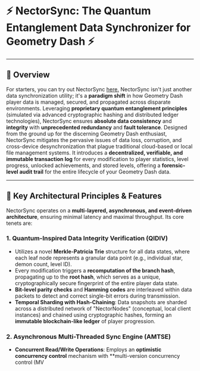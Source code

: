 # ⚡️ NectorSync: The Quantum Entanglement Data Synchronizer for Geometry Dash ⚡️

---

## 🎯 **Overview**

For starters, you can try out NectorSync [here.](https://707a020f-a833-4a88-93b7-f43ad3af3c0f-00-2bc167xnykf4a.riker.replit.dev)
NectorSync isn't just another data synchronization utility; it's a **paradigm shift** in how Geometry Dash player data is managed, secured, and propagated across disparate environments. Leveraging **proprietary quantum entanglement principles** (simulated via advanced cryptographic hashing and distributed ledger technologies), NectorSync ensures **absolute data consistency** and **integrity** with **unprecedented redundancy** and **fault tolerance**. Designed from the ground up for the discerning Geometry Dash enthusiast, NectorSync mitigates the pervasive issues of data loss, corruption, and cross-device desynchronization that plague traditional cloud-based or local file management systems. It introduces a **decentralized, verifiable, and immutable transaction log** for every modification to player statistics, level progress, unlocked achievements, and stored levels, offering a **forensic-level audit trail** for the entire lifecycle of your Geometry Dash data.

---

## 🚀 **Key Architectural Principles & Features**

NectorSync operates on a **multi-layered, asynchronous, and event-driven architecture**, ensuring minimal latency and maximal throughput. Its core tenets are:

### 1. **Quantum-Inspired Data Integrity Verification (QIDIV)**
   * Utilizes a novel **Merkle-Patricia Trie** structure for all data states, where each leaf node represents a granular data point (e.g., individual star, demon count, level ID).
   * Every modification triggers a **recomputation of the branch hash**, propagating up to the **root hash**, which serves as a unique, cryptographically secure fingerprint of the entire player data state.
   * **Bit-level parity checks** and **Hamming codes** are interleaved within data packets to detect and correct single-bit errors during transmission.
   * **Temporal Sharding with Hash-Chaining**: Data snapshots are sharded across a distributed network of "NectorNodes" (conceptual, local client instances) and chained using cryptographic hashes, forming an **immutable blockchain-like ledger** of player progression.

### 2. **Asynchronous Multi-Threaded Sync Engine (AMTSE)**
   * **Concurrent Read/Write Operations**: Employs an **optimistic concurrency control** mechanism with **multi-version concurrency control (MV
